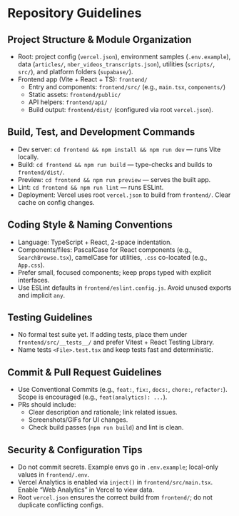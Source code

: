 # Repository Guidelines

## Project Structure & Module Organization
- Root: project config (`vercel.json`), environment samples (`.env.example`), data (`articles/`, `nber_videos_transcripts.json`), utilities (`scripts/`, `src/`), and platform folders (`supabase/`).
- Frontend app (Vite + React + TS): `frontend/`
  - Entry and components: `frontend/src/` (e.g., `main.tsx`, `components/`)
  - Static assets: `frontend/public/`
  - API helpers: `frontend/api/`
  - Build output: `frontend/dist/` (configured via root `vercel.json`).

## Build, Test, and Development Commands
- Dev server: `cd frontend && npm install && npm run dev` — runs Vite locally.
- Build: `cd frontend && npm run build` — type-checks and builds to `frontend/dist/`.
- Preview: `cd frontend && npm run preview` — serves the built app.
- Lint: `cd frontend && npm run lint` — runs ESLint.
- Deployment: Vercel uses root `vercel.json` to build from `frontend/`. Clear cache on config changes.

## Coding Style & Naming Conventions
- Language: TypeScript + React, 2-space indentation.
- Components/files: PascalCase for React components (e.g., `SearchBrowse.tsx`), camelCase for utilities, `.css` co-located (e.g., `App.css`).
- Prefer small, focused components; keep props typed with explicit interfaces.
- Use ESLint defaults in `frontend/eslint.config.js`. Avoid unused exports and implicit `any`.

## Testing Guidelines
- No formal test suite yet. If adding tests, place them under `frontend/src/__tests__/` and prefer Vitest + React Testing Library.
- Name tests `<File>.test.tsx` and keep tests fast and deterministic.

## Commit & Pull Request Guidelines
- Use Conventional Commits (e.g., `feat:`, `fix:`, `docs:`, `chore:`, `refactor:`). Scope is encouraged (e.g., `feat(analytics): ...`).
- PRs should include:
  - Clear description and rationale; link related issues.
  - Screenshots/GIFs for UI changes.
  - Check build passes (`npm run build`) and lint is clean.

## Security & Configuration Tips
- Do not commit secrets. Example envs go in `.env.example`; local-only values in `frontend/.env`.
- Vercel Analytics is enabled via `inject()` in `frontend/src/main.tsx`. Enable “Web Analytics” in Vercel to view data.
- Root `vercel.json` ensures the correct build from `frontend/`; do not duplicate conflicting configs.

